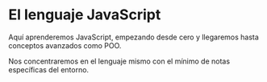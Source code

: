 # El lenguaje JavaScript

Aquí aprenderemos JavaScript, empezando desde cero y llegaremos hasta conceptos avanzados como POO.

Nos concentraremos en el lenguaje mismo con el mínimo de notas específicas del entorno.

